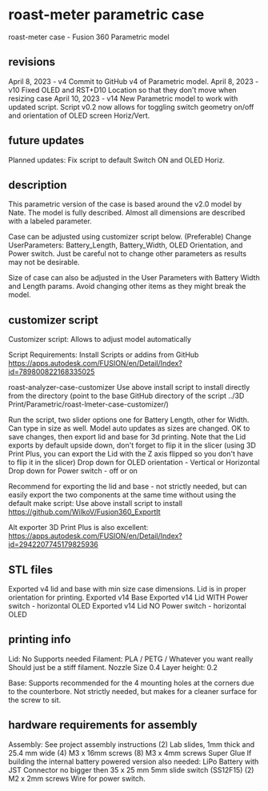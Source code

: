# roast-meter parametric case

roast-meter case - Fusion 360 Parametric model

## revisions

April 8, 2023 - v4 Commit to GitHub v4 of Parametric model.
April 8, 2023 - v10 Fixed OLED and RST+D10 Location so that they don't move when resizing case
April 10, 2023 - v14 New Parametric model to work with updated script. Script v0.2 now allows for toggling switch geometry on/off and orientation of OLED screen Horiz/Vert.

## future updates

Planned updates:
Fix script to default Switch ON and OLED Horiz.

## description

This parametric version of the case is based around the v2.0 model by Nate.
The model is fully described. Almost all dimensions are described with a labeled parameter.

Case can be adjusted using customizer script below. (Preferable)
Change UserParameters: Battery_Length, Battery_Width, OLED Orientation, and Power switch. Just be careful not to change other parameters as results may not be desirable.

Size of case can also be adjusted in the User Parameters with Battery Width and Length params. Avoid changing other items as they might break the model.

## customizer script

Customizer script:
Allows to adjust model automatically

Script Requirements:
Install Scripts or addins from GitHub
<https://apps.autodesk.com/FUSION/en/Detail/Index?id=789800822168335025>

roast-analyzer-case-customizer
Use above install script to install directly from the directory (point to the base GitHub directory of the script ../3D Print/Parametric/roast-lmeter-case-customizer/)

Run the script, two slider options one for Battery Length, other for Width. Can type in size as well. Model auto updates as sizes are changed. OK to save changes, then export lid and base for 3d printing. Note that the Lid exports by default upside down, don't forget to flip it in the slicer (using 3D Print Plus, you can export the Lid with the Z axis flipped so you don't have to flip it in the slicer)
Drop down for OLED orientation - Vertical or Horizontal
Drop down for Power switch - off or on

Recommend for exporting the lid and base - not strictly needed, but can easily export the two components at the same time without using the default make script:
Use above install script to install
<https://github.com/WilkoV/Fusion360_ExportIt>

Alt exporter 3D Print Plus is also excellent:
<https://apps.autodesk.com/FUSION/en/Detail/Index?id=2942207745179825936>

## STL files

Exported v4 lid and base with min size case dimensions. Lid is in proper orientation for printing.
Exported v14 Base
Exported v14 Lid WITH Power switch - horizontal OLED
Exported v14 Lid NO Power switch - horizontal OLED

## printing info

Lid: No Supports needed
Filament: PLA / PETG / Whatever you want really Should just be a stiff filament.
Nozzle Size 0.4
Layer height: 0.2

Base: Supports recommended for the 4 mounting holes at the corners due to the counterbore. Not strictly needed, but makes for a cleaner surface for the screw to sit.

## hardware requirements for assembly

Assembly: See project assembly instructions
(2) Lab slides, 1mm thick and 25.4 mm wide
(4) M3 x 16mm screws
(8) M3 x 4mm screws
Super Glue
If building the internal battery powered version also needed:
    LiPo Battery with JST Connector no bigger then 35 x 25 mm
    5mm slide switch (SS12F15)
    (2) M2 x 2mm screws
    Wire for power switch.
